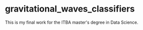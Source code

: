 # gravitational_waves_classifiers
This is my final work for the ITBA master's degree in Data Science.
